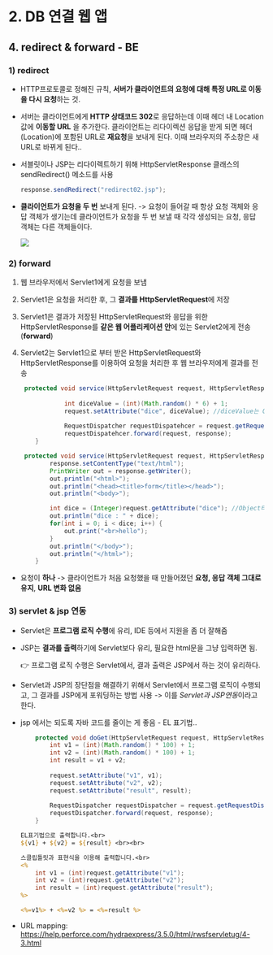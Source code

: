 # 2. DB 연결 웹 앱

## 4. redirect & forward - BE

### 1) redirect

* HTTP프로토콜로 정해진 규칙, **서버가 클라이언트의 요청에 대해 특정 URL로 이동을 다시 요청**하는 것.

* 서버는 클라이언트에게 **HTTP 상태코드 302**로 응답하는데 이때 헤더 내 Location 값에 **이동할 URL** 을 추가한다. 클라이언트는 리다이렉션 응답을 받게 되면 헤더(Location)에 포함된 URL로 **재요청**을 보내게 된다. 이때 브라우저의 주소창은 새 URL로 바뀌게 된다..

* 서블릿이나 JSP는 리다이렉트하기 위해 HttpServletResponse 클래스의 sendRedirect() 메소드를 사용

  ```java
  response.sendRedirect("redirect02.jsp");
  ```

* **클라이언트가 요청을 두 번** 보내게 된다. -> 요청이 들어갈 때 항상 요청 객체와 응답 객체가 생기는데 클라이언트가 요청을 두 번 보낼 때 각각 생성되는 요청, 응답 객체는 다른 객체들이다.

  ![](https://cphinf.pstatic.net/mooc/20180127_5/1517046342330PRbSX_PNG/2_4_1_redirect__.PNG)

### 2) forward

1. 웹 브라우저에서 Servlet1에게 요청을 보냄

2. Servlet1은 요청을 처리한 후, 그 **결과를 HttpServletRequest**에 저장

3. Servlet1은 결과가 저장된 HttpServletRequest와 응답을 위한 HttpServletResponse를 **같은 웹 어플리케이션 안**에 있는 Servlet2에게 전송(**forward**)

4. Servlet2는 Servlet1으로 부터 받은 HttpServletRequest와 HttpServletResponse를 이용하여 요청을 처리한 후 웹 브라우저에게 결과를 전송

   ```java
   	protected void service(HttpServletRequest request, HttpServletResponse response) throws ServletException, IOException {
               
               int diceValue = (int)(Math.random() * 6) + 1; 
               request.setAttribute("dice", diceValue); //diceValue는 Object 타입
               
               RequestDispatcher requestDispatehcer = request.getRequestDispatcher("/next"); //이동할 서블릿 주소를 적는다. / 필요
               requestDispatehcer.forward(request, response);
       }
   ```

   ```java
   	protected void service(HttpServletRequest request, HttpServletResponse response) throws ServletException, IOException {
           response.setContentType("text/html");
           PrintWriter out = response.getWriter();
           out.println("<html>");
           out.println("<head><title>form</title></head>");
           out.println("<body>");
   
           int dice = (Integer)request.getAttribute("dice"); //Object타입이기 때문에 (Integer)로 형변환
           out.println("dice : " + dice);
           for(int i = 0; i < dice; i++) {
               out.print("<br>hello");
           }
           out.println("</body>");
           out.println("</html>");
       }
   ```

* 요청이 **하나** -> 클라이언트가 처음 요청했을 때 만들어졌던 **요청, 응답 객체 그대로 유지**, **URL 변화 없음**

  

### 3) servlet & jsp 연동

* Servlet은 **프로그램 로직 수행**에 유리, IDE 등에서 지원을 좀 더 잘해줌

* JSP는 **결과를 출력**하기에 Servlet보다 유리, 필요한 html문을 그냥 입력하면 됨.

  👉 프로그램 로직 수행은 Servlet에서, 결과 출력은 JSP에서 하는 것이 유리하다.

* Servlet과 JSP의 장단점을 해결하기 위해서 Servlet에서 프로그램 로직이 수행되고, 그 결과를 JSP에게 포워딩하는 방법 사용 -> 이를 *Servlet과 JSP연동*이라고 한다.

* jsp 에서는 되도록 자바 코드를 줄이는 게 좋음 - EL 표기법..

  ```java
      protected void doGet(HttpServletRequest request, HttpServletResponse response) throws ServletException, IOException {
          int v1 = (int)(Math.random() * 100) + 1;
          int v2 = (int)(Math.random() * 100) + 1;
          int result = v1 + v2;
          
          request.setAttribute("v1", v1);
          request.setAttribute("v2", v2);
          request.setAttribute("result", result);
          
          RequestDispatcher requestDispatcher = request.getRequestDispatcher("/result.jsp");
          requestDispatcher.forward(request, response);
      }
  ```

  ```jsp
  EL표기법으로 출력합니다.<br>
  ${v1} + ${v2} = ${result} <br><br>
  
  스클립틀릿과 표현식을 이용해 출력합니다.<br>
  <%
      int v1 = (int)request.getAttribute("v1");
      int v2 = (int)request.getAttribute("v2");
      int result = (int)request.getAttribute("result");
  %>
  
  <%=v1%> + <%=v2 %> = <%=result %>
  ```

* URL mapping: https://help.perforce.com/hydraexpress/3.5.0/html/rwsfservletug/4-3.html
